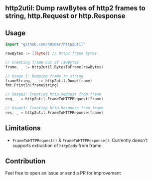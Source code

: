 ## http2util: Dump rawBytes of http2 frames to string, http.Request or http.Response

## Usage

```go
import "github.com/h0x0er/http2util"

rawBytes := []byte{} // http2 frame bytes

// Creating frame out of rawBytes
frame, _ := http2util.BytesToFrame(rawBytes)

// Usage 1: Dumping frame to string
frameString, _ := http2util.Dump(frame)
fmt.Println(frameString)

// Usage2: Creating http.Request from frame
req, _ = http2util.FrameToHTTPRequest(frame)

// Usage3: Creating http.Response from frame
res, _ = http2util.FrameToHTTPReponse(frame)

```

## Limitations

- `FrameToHTTPRequest()` & `FrameToHTTPResponse()`: Currently doesn't supports extraction of `httpBody` from frame.


## Contribution

Feel free to open an issue or send a PR for improvement
